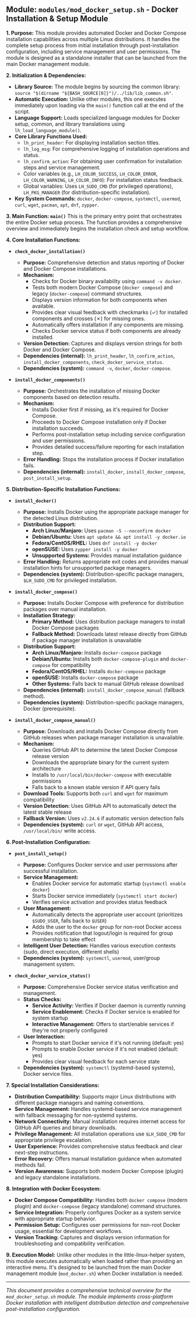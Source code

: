 <!--
File: docs/mod/doc_docker_setup.md
Copyright (c) 2025 maschkef
SPDX-License-Identifier: MIT

This project is part of the 'little-linux-helper' collection.
Licensed under the MIT License. See the LICENSE file in the project root for more information.
-->

## Module: `modules/mod_docker_setup.sh` - Docker Installation & Setup Module

**1. Purpose:**
This module provides automated Docker and Docker Compose installation capabilities across multiple Linux distributions. It handles the complete setup process from initial installation through post-installation configuration, including service management and user permissions. The module is designed as a standalone installer that can be launched from the main Docker management module.

**2. Initialization & Dependencies:**
*   **Library Source:** The module begins by sourcing the common library: `source "$(dirname "${BASH_SOURCE[0]}")/../lib/lib_common.sh"`.
*   **Automatic Execution:** Unlike other modules, this one executes immediately upon loading via the `main()` function call at the end of the script.
*   **Language Support:** Loads specialized language modules for Docker setup, common, and library translations using `lh_load_language_module()`.
*   **Core Library Functions Used:**
    *   `lh_print_header`: For displaying installation section titles.
    *   `lh_log_msg`: For comprehensive logging of installation operations and status.
    *   `lh_confirm_action`: For obtaining user confirmation for installation steps and service management.
    *   Color variables (e.g., `LH_COLOR_SUCCESS`, `LH_COLOR_ERROR`, `LH_COLOR_WARNING`, `LH_COLOR_INFO`): For installation status feedback.
    *   Global variables: Uses `LH_SUDO_CMD` (for privileged operations), `LH_PKG_MANAGER` (for distribution-specific installation).
*   **Key System Commands:** `docker`, `docker-compose`, `systemctl`, `usermod`, `curl`, `wget`, `pacman`, `apt`, `dnf`, `zypper`.

**3. Main Function: `main()`**
This is the primary entry point that orchestrates the entire Docker setup process. The function provides a comprehensive overview and immediately begins the installation check and setup workflow.

**4. Core Installation Functions:**

*   **`check_docker_installation()`**
    *   **Purpose:** Comprehensive detection and status reporting of Docker and Docker Compose installations.
    *   **Mechanism:**
        *   Checks for Docker binary availability using `command -v docker`.
        *   Tests both modern Docker Compose (`docker compose`) and legacy (`docker-compose`) command structures.
        *   Displays version information for both components when available.
        *   Provides clear visual feedback with checkmarks (✓) for installed components and crosses (✗) for missing ones.
        *   Automatically offers installation if any components are missing.
        *   Checks Docker service status if both components are already installed.
    *   **Version Detection:** Captures and displays version strings for both Docker and Docker Compose.
    *   **Dependencies (internal):** `lh_print_header`, `lh_confirm_action`, `install_docker_components`, `check_docker_service_status`.
    *   **Dependencies (system):** `command -v`, `docker`, `docker-compose`.

*   **`install_docker_components()`**
    *   **Purpose:** Orchestrates the installation of missing Docker components based on detection results.
    *   **Mechanism:**
        *   Installs Docker first if missing, as it's required for Docker Compose.
        *   Proceeds to Docker Compose installation only if Docker installation succeeds.
        *   Performs post-installation setup including service configuration and user permissions.
        *   Provides detailed success/failure reporting for each installation step.
    *   **Error Handling:** Stops the installation process if Docker installation fails.
    *   **Dependencies (internal):** `install_docker`, `install_docker_compose`, `post_install_setup`.

**5. Distribution-Specific Installation Functions:**

*   **`install_docker()`**
    *   **Purpose:** Installs Docker using the appropriate package manager for the detected Linux distribution.
    *   **Distribution Support:**
        *   **Arch Linux/Manjaro:** Uses `pacman -S --noconfirm docker`
        *   **Debian/Ubuntu:** Uses `apt update && apt install -y docker.io`
        *   **Fedora/CentOS/RHEL:** Uses `dnf install -y docker`
        *   **openSUSE:** Uses `zypper install -y docker`
        *   **Unsupported Systems:** Provides manual installation guidance
    *   **Error Handling:** Returns appropriate exit codes and provides manual installation hints for unsupported package managers.
    *   **Dependencies (system):** Distribution-specific package managers, `$LH_SUDO_CMD` for privileged installation.

*   **`install_docker_compose()`**
    *   **Purpose:** Installs Docker Compose with preference for distribution packages over manual installation.
    *   **Installation Strategy:**
        *   **Primary Method:** Uses distribution package managers to install Docker Compose packages
        *   **Fallback Method:** Downloads latest release directly from GitHub if package manager installation is unavailable
    *   **Distribution Support:**
        *   **Arch Linux/Manjaro:** Installs `docker-compose` package
        *   **Debian/Ubuntu:** Installs both `docker-compose-plugin` and `docker-compose` for compatibility
        *   **Fedora/CentOS/RHEL:** Installs `docker-compose` package
        *   **openSUSE:** Installs `docker-compose` package
        *   **Other Systems:** Falls back to manual GitHub release download
    *   **Dependencies (internal):** `install_docker_compose_manual` (fallback method).
    *   **Dependencies (system):** Distribution-specific package managers, Docker (prerequisite).

*   **`install_docker_compose_manual()`**
    *   **Purpose:** Downloads and installs Docker Compose directly from GitHub releases when package manager installation is unavailable.
    *   **Mechanism:**
        *   Queries GitHub API to determine the latest Docker Compose release version
        *   Downloads the appropriate binary for the current system architecture
        *   Installs to `/usr/local/bin/docker-compose` with executable permissions
        *   Falls back to a known stable version if API query fails
    *   **Download Tools:** Supports both `curl` and `wget` for maximum compatibility
    *   **Version Detection:** Uses GitHub API to automatically detect the latest stable release
    *   **Fallback Version:** Uses `v2.24.6` if automatic version detection fails
    *   **Dependencies (system):** `curl` or `wget`, GitHub API access, `/usr/local/bin/` write access.

**6. Post-Installation Configuration:**

*   **`post_install_setup()`**
    *   **Purpose:** Configures Docker service and user permissions after successful installation.
    *   **Service Management:**
        *   Enables Docker service for automatic startup (`systemctl enable docker`)
        *   Starts Docker service immediately (`systemctl start docker`)
        *   Verifies service activation and provides status feedback
    *   **User Management:**
        *   Automatically detects the appropriate user account (prioritizes `$SUDO_USER`, falls back to `$USER`)
        *   Adds the user to the `docker` group for non-root Docker access
        *   Provides notification that logout/login is required for group membership to take effect
    *   **Intelligent User Detection:** Handles various execution contexts (sudo, direct execution, different shells)
    *   **Dependencies (system):** `systemctl`, `usermod`, user/group management system.

*   **`check_docker_service_status()`**
    *   **Purpose:** Comprehensive Docker service status verification and management.
    *   **Status Checks:**
        *   **Service Activity:** Verifies if Docker daemon is currently running
        *   **Service Enablement:** Checks if Docker service is enabled for system startup
        *   **Interactive Management:** Offers to start/enable services if they're not properly configured
    *   **User Interaction:**
        *   Prompts to start Docker service if it's not running (default: yes)
        *   Prompts to enable Docker service if it's not enabled (default: yes)
        *   Provides clear visual feedback for each service state
    *   **Dependencies (system):** `systemctl` (systemd-based systems), Docker service files.

**7. Special Installation Considerations:**

*   **Distribution Compatibility:** Supports major Linux distributions with different package managers and naming conventions.
*   **Service Management:** Handles systemd-based service management with fallback messaging for non-systemd systems.
*   **Network Connectivity:** Manual installation requires internet access for GitHub API queries and binary downloads.
*   **Privilege Management:** All installation operations use `$LH_SUDO_CMD` for appropriate privilege escalation.
*   **User Experience:** Provides comprehensive status feedback and clear next-step instructions.
*   **Error Recovery:** Offers manual installation guidance when automated methods fail.
*   **Version Awareness:** Supports both modern Docker Compose (plugin) and legacy standalone installations.

**8. Integration with Docker Ecosystem:**

*   **Docker Compose Compatibility:** Handles both `docker compose` (modern plugin) and `docker-compose` (legacy standalone) command structures.
*   **Service Integration:** Properly configures Docker as a system service with appropriate startup behavior.
*   **Permission Setup:** Configures user permissions for non-root Docker usage, essential for development workflows.
*   **Version Tracking:** Captures and displays version information for troubleshooting and compatibility verification.

**9. Execution Model:**
Unlike other modules in the little-linux-helper system, this module executes automatically when loaded rather than providing an interactive menu. It's designed to be launched from the main Docker management module (`mod_docker.sh`) when Docker installation is needed.

---
*This document provides a comprehensive technical overview for the `mod_docker_setup.sh` module. The module implements cross-platform Docker installation with intelligent distribution detection and comprehensive post-installation configuration.*